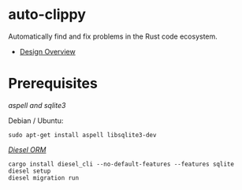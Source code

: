 # auto-clippy

Automatically find and fix problems in the Rust code ecosystem.

* [Design Overview][design]

[design]: docs/Design_Overview.md

# Prerequisites

*aspell and sqlite3*

Debian / Ubuntu:

```
sudo apt-get install aspell libsqlite3-dev
```

*[Diesel ORM](http://diesel.rs/)*

```
cargo install diesel_cli --no-default-features --features sqlite
diesel setup
diesel migration run
```
